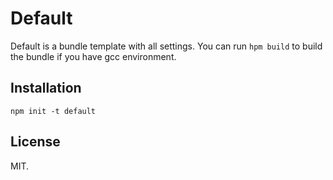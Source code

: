 # Default

Default is a bundle template with all settings. You can run `hpm build` to build the bundle if you have gcc environment.

## Installation

    npm init -t default

## License

MIT.